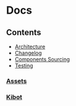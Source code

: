 # Docs

## Contents

- [Architecture](architecture.md)
- [Changelog](changelog.md)
- [Components Sourcing](components_sourcing.md)
- [Testing](testing.md)

### [Assets](assets)
### [Kibot](kibot)
